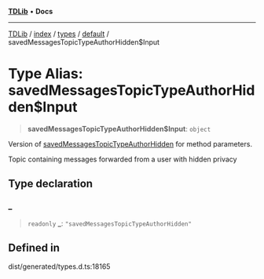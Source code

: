 [**TDLib**](../../../../../../README.md) • **Docs**

***

[TDLib](../../../../../../modules.md) / [index](../../../../../README.md) / [types](../../../README.md) / [default](../README.md) / savedMessagesTopicTypeAuthorHidden$Input

# Type Alias: savedMessagesTopicTypeAuthorHidden$Input

> **savedMessagesTopicTypeAuthorHidden$Input**: `object`

Version of [savedMessagesTopicTypeAuthorHidden](savedMessagesTopicTypeAuthorHidden.md) for method parameters.

Topic containing messages forwarded from a user with hidden privacy

## Type declaration

### \_

> `readonly` **\_**: `"savedMessagesTopicTypeAuthorHidden"`

## Defined in

dist/generated/types.d.ts:18165
